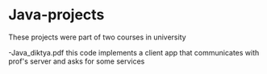 # Java-projects

These projects were part of two courses in university

-Java_diktya.pdf 
this code implements a client app that communicates with prof's server and asks for some services


